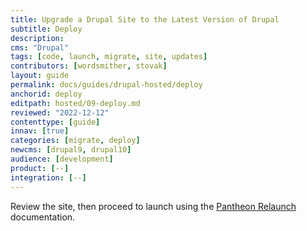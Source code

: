 ```yaml
---
title: Upgrade a Drupal Site to the Latest Version of Drupal
subtitle: Deploy
description: 
cms: "Drupal"
tags: [code, launch, migrate, site, updates]
contributors: [wordsmither, stovak]
layout: guide
permalink: docs/guides/drupal-hosted/deploy
anchorid: deploy
editpath: hosted/09-deploy.md
reviewed: "2022-12-12"
contenttype: [guide]
innav: [true]
categories: [migrate, deploy]
newcms: [drupal9, drupal10]
audience: [development]
product: [--]
integration: [--]
---
```


Review the site, then proceed to launch using the [Pantheon Relaunch](/relaunch) documentation.